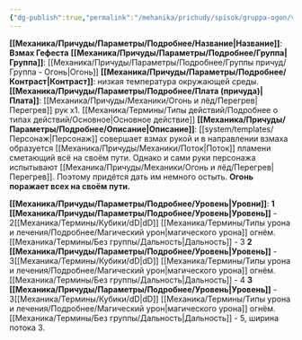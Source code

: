 ```yaml
---
{"dg-publish":true,"permalink":"/mehanika/prichudy/spisok/gruppa-ogon/vzmah-gefesta/"}
---
```


**[[Механика/Причуды/Параметры/Подробнее/Название\|Название]]**: **Взмах Гефеста**
**[[Механика/Причуды/Параметры/Подробнее/Группа\|Группа]]**: [[Механика/Причуды/Параметры/Подробнее/Группы причуд/Группа - Огонь\|Огонь]] 
**[[Механика/Причуды/Параметры/Подробнее/Контраст\|Контраст]]**: низкая температура окружающей среды.
**[[Механика/Причуды/Параметры/Подробнее/Плата (причуда)\|Плата]]**: [[Механика/Причуды/Механики/Огонь и лёд/Перегрев\|Перегрев]] рук х1. [[Механика/Термины/Типы действий/Подробнее о типах действий/Основное\|Основное действие]]
**[[Механика/Причуды/Параметры/Подробнее/Описание\|Описание]]**: [[system/templates/Персонаж\|Персонаж]] совершает взмах рукой и в направлении взмаха образуется [[Механика/Причуды/Механики/Поток\|Поток]] пламени сметающий всё на своём пути. Однако и сами руки персонажа испытывают [[Механика/Причуды/Механики/Огонь и лёд/Перегрев\|Перегрев]]. Поэтому придётся дать им немного остыть. **Огонь поражает всех на своём пути.**

**[[Механика/Причуды/Параметры/Подробнее/Уровень\|Уровни]]**:
**1 [[Механика/Причуды/Параметры/Подробнее/Уровень\|Уровень]]** - 2[[Механика/Термины/Кубики/dD\|dD]] [[Механика/Термины/Типы урона и лечения/Подробнее/Магический урон\|магического урона]] огнём. [[Механика/Термины/Без группы/Дальность\|Дальность]] - 3
**2 [[Механика/Причуды/Параметры/Подробнее/Уровень\|Уровень]]** - 3[[Механика/Термины/Кубики/dD\|dD]] [[Механика/Термины/Типы урона и лечения/Подробнее/Магический урон\|магического урона]] огнём. [[Механика/Термины/Без группы/Дальность\|Дальность]] - 4
**3 [[Механика/Причуды/Параметры/Подробнее/Уровень\|Уровень]]** - 3[[Механика/Термины/Кубики/dD\|dD]] [[Механика/Термины/Типы урона и лечения/Подробнее/Магический урон\|магического урона]] огнём. [[Механика/Термины/Без группы/Дальность\|Дальность]] - 5, ширина потока 3.